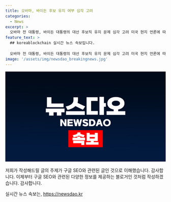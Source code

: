 ```yaml
---
title: 오바마, 바이든 후보 유지 여부 심각 고려
categories:
  - News
excerpt: >
  오바마 전 대통령, 바이든 대통령의 대선 후보직 유지 문제 심각 고려 미국 현지 언론에 따르면, 오바마 전 대통령은 바이든 대통령의 대선 승리 가능성이 좁아졌다며 측근들에게 경고했다. 낸시 펠로시 전 하원의원과 척 슈머 민주당 상원 원내대표와 함께 후보 사퇴론에 가세하며 바이든 대통령의 정치적 후견 세력이 위협받고 있다. SBS Biz는 당신의 제보를 기다리고 있습니다. [자세히보기](https://url.kr/9pghjn)
feature_text: >
  ## koreablockchain 실시간 뉴스 속보입니다.

  오바마 전 대통령, 바이든 대통령의 대선 후보직 유지 문제 심각 고려 미국 현지 언론에 따르면, 오바마 전 대통령은 바이든 대통령의 대선 승리 가능성이 좁아졌다며 측근들에게 경고했다. 낸시 펠로시 전 하원의원과 척 슈머 민주당 상원 원내대표와 함께 후보 사퇴론에 가세하며 바이든 대통령의 정치적 후견 세력이 위협받고 있다. SBS Biz는 당신의 제보를 기다리고 있습니다. [자세히보기](https://url.kr/9pghjn)
image: '/assets/img/newsdao_breakingnews.jpg'
---
```


<p><img src="/assets/img/newsdao_breakingnews.jpg" alt="koreablockchain 속보" /></p>

<p>저희가 작성해드릴 글의 주제가 구글 SEO와 관련된 글인 것으로 이해했습니다. 감사합니다. 이제부터 구글 SEO와 관련된 다양한 정보를 제공하는 블로거인 것처럼 작성하겠습니다. 감사합니다.</p>
실시간 뉴스 속보는, <a href="https://newsdao.kr" rel="dofollow">https://newsdao.kr</a>


